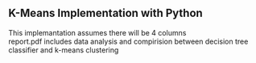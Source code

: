 ﻿## K-Means Implementation with Python </br>
 This implemantation assumes there will be 4 columns</br> report.pdf includes data analysis and compirision between decision tree classifier and k-means clustering
